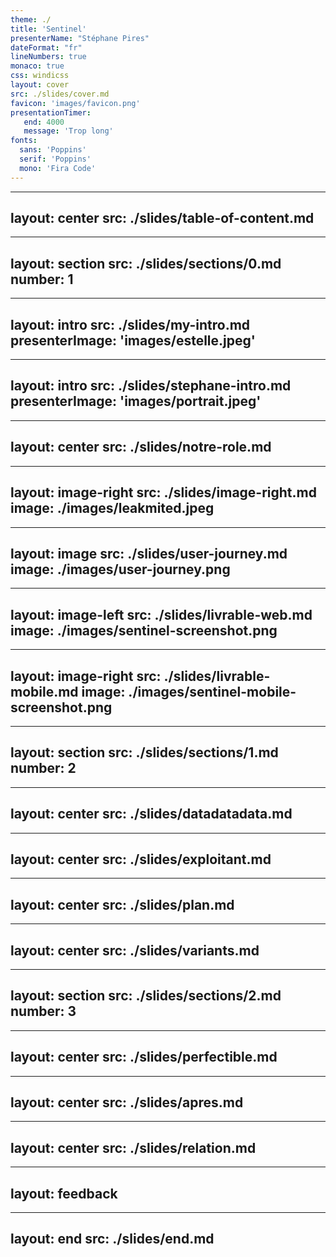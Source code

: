 ```yaml
---
theme: ./
title: 'Sentinel'
presenterName: "Stéphane Pires"
dateFormat: "fr"
lineNumbers: true
monaco: true
css: windicss
layout: cover
src: ./slides/cover.md
favicon: 'images/favicon.png'
presentationTimer:
   end: 4000
   message: 'Trop long'
fonts: 
  sans: 'Poppins'
  serif: 'Poppins'
  mono: 'Fira Code'
---
```


---
layout: center
src: ./slides/table-of-content.md
---


---
layout: section
src: ./slides/sections/0.md
number: 1
---


---
layout: intro
src: ./slides/my-intro.md
presenterImage: 'images/estelle.jpeg'
---

---
layout: intro
src: ./slides/stephane-intro.md
presenterImage: 'images/portrait.jpeg'
---

---
layout: center
src: ./slides/notre-role.md
---

---
layout: image-right
src: ./slides/image-right.md
image: ./images/leakmited.jpeg
---

---
layout: image
src: ./slides/user-journey.md
image: ./images/user-journey.png
---



---
layout: image-left
src: ./slides/livrable-web.md
image: ./images/sentinel-screenshot.png
---


---
layout: image-right
src: ./slides/livrable-mobile.md
image: ./images/sentinel-mobile-screenshot.png
---



---
layout: section
src: ./slides/sections/1.md
number: 2
---







---
layout: center
src: ./slides/datadatadata.md
---



---
layout: center
src: ./slides/exploitant.md
---

---
layout: center
src: ./slides/plan.md
---

---
layout: center
src: ./slides/variants.md
---

---
layout: section
src: ./slides/sections/2.md
number: 3
---


---
layout: center
src: ./slides/perfectible.md
---

---
layout: center
src: ./slides/apres.md
---




---
layout: center
src: ./slides/relation.md
---

---
layout: feedback
---


---
layout: end
src: ./slides/end.md
---


